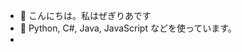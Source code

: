 - 👋 こんにちは。私はぜぎりあです
- 🌱 Python, C#, Java, JavaScript などを使っています。
- 
<!---
zgraPTR/zgraPTR is a ✨ special ✨ repository because its `README.md` (this file) appears on your GitHub profile.
You can click the Preview link to take a look at your changes.
--->
